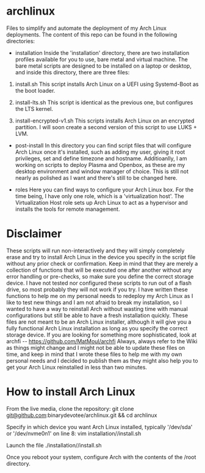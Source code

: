 # archlinux
Files to simplify and automate the deployment of my Arch Linux deployments.
The content of this repo can be found in the following directories:

- installation
Inside the 'installation' directory, there are two installation profiles available for you to use, bare metal and virtual machine.
The bare metal scripts are designed to be installed on a laptop or desktop, and inside this directory, there are three files:

1. install.sh
This script installs Arch Linux on a UEFI using Systemd-Boot as the boot loader.

2. install-lts.sh
This script is identical as the previous one, but configures the LTS kernel.

3. install-encrypted-v1.sh
This scripts installs Arch Linux on an encrypted partition.
I will soon create a second version of this script to use LUKS + LVM.

- post-install
In this directory you can find script files that will configure Arch Linux once it's installed, such as adding my user, giving it root privileges, set and define timezone and hostname.
Additioanlly, I am working on scripts to deploy Plasma and Openbox, as these are my desktop environment and window manager of choice.
This is still not nearly as polished as I want and there's still to be changed here.

- roles
Here you can find ways to configure your Arch Linux box. For the time being, I have only one role, which is a 'virtualization host'.
The Virtualization Host role sets up Arch Linux to act as a hypervisor and installs the tools for remote management.

# Disclaimer
These scripts will run non-interactively and they will simply completely erase and try to install Arch Linux in the device you specify in the script file without any prior check or confirmation.
Keep in mind that they are merely a collection of functions that will be executed one after another without any error handling or pre-checks, so make sure you define the correct storage device.
I have not tested nor configured these scripts to run out of a flash drive, so most probably they will not work if you try.
I have written these functions to help me on my personal needs to redeploy my Arch Linux as I like to test new things and I am not afraid to break my installation, so I wanted to have a way to reinstall Arch without wasting time with manual configurations but still be able to have a fresh installation quickly.
These files are not meant to be an Arch Linux installer, although it will give you a fully functional Arch Linux installation as long as you specify the correct storage device. If you are looking for something more sophisticated, look at archfi -- https://github.com/MatMoul/archfi
Always, always refer to the Wiki as things might change and I might not be able to update these files on time, and keep in mind that I wrote these files to help me with my own personal needs and I decided to publish them as they might also help you to get your Arch Linux reinstalled in less than two minutes.

# How to install Arch Linux
From the live media, clone the repository:
git clone git@github.com:binarydevotee/archlinux.git && cd archlinux

Specify in which device you want Arch Linux installed, typically '/dev/sda' or '/dev/nvme0n1' on line 8:
vim installation/<installation-profile>/install.sh

Launch the file
./installation/<installation-profile>/install.sh

Once you reboot your system, configure Arch with the contents of the /root directory.
